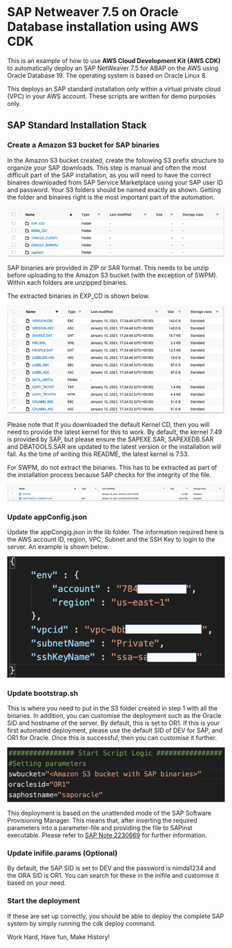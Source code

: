 # SAP Netweaver 7.5 on Oracle Database installation using AWS CDK

This is an example of how to use **AWS Cloud Development Kit (AWS CDK)** to automatically deploy an SAP NetWeaver 7.5 for ABAP on the AWS using Oracle Database 19. The operating system is based on Oracle Linux 8.

This deploys an SAP standard installation only within a virtual private cloud (VPC) in your AWS account. These scripts are written for demo purposes only. 

## SAP Standard Installation Stack

### Create a Amazon S3 bucket for SAP binaries
In the Amazon S3 bucket created, create the following S3 prefix structure to organize your SAP downloads. This step is manual and often the most difficult part of the SAP installation, as you will need to have the correct binaires downloaded from SAP Service Marketplace using your SAP user ID and password. Your S3 folders should be named exactly as shown. Getting the folder and binaires right is the most important part of the automation.

![S3Structure](image/s3.png)

SAP binaries are provided in ZIP or SAR format. This needs to be unzip before uploading to the Amazon S3 bucket (with the exception of SWPM). Within each folders are unzipped binaries.  

The extracted binaries in EXP_CD is shown below.

![EXP_CD](image/exp_cd.png)

Please note that if you downloaded the default Kernel CD, then you will need to provide the latest kernel for this to work. By default, the kernel 7.49 is provided by SAP, but please ensure the SAPEXE.SAR, SAPEXEDB.SAR and DBATOOLS.SAR are updated to the latest version or the installation will fail. As the time of writing this README, the latest kernel is 7.53. 

For SWPM, do not extract the binaries. This has to be extracted as part of the installation process because SAP checks for the integrity of the file.

![SWPM](image/swpm.png)

### Update appConfig.json
Update the appCongig.json in the lib folder. The information required here is the AWS account ID, region, VPC, Subnet and the SSH Key to login to the server. An example is shown below.

![appconfig](image/config.png)

### Update bootstrap.sh 
This is where you need to put in the S3 folder created in step 1 with all the binaries. In addition, you can customise the deployment such as the Oracle SID and hostname of the server. By default, this is set to OR1. If this is your first automated deployment, please use the default SID of DEV for SAP, and OR1 for Oracle. Once this is successful, then you can customise it further. 

![bootstrap](image/bootstrap.png)

This deployment is based on the unattended mode of the SAP Software Provisioning Manager. This means that, after inserting the required parameters into a parameter-file and providing the file to SAPinst executable. Please refer to [SAP Note 2230669](https://launchpad.support.sap.com/#/notes/2230669) for further information. 

### Update inifile.params (Optional)
By default, the SAP SID is set to DEV and the password is nimda1234 and the ORA SID is OR1. You can search for these in the inifile and customise it based on your need. 

### Start the deployment
If these are set up correctly, you should be able to deploy the complete SAP system by simply running the cdk deploy command. 

Work Hard, Have fun, Make History! 
